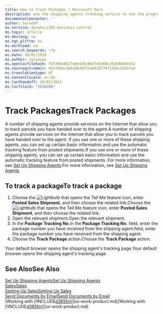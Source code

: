 ```yaml
---
title: How to Track Packages | Microsoft Docs
description: Use the shipping agents tracking service to see the progress of a delivery.
documentationcenter: ''
author: SorenGP
ms.service: dynamics365-business-central
ms.topic: article
ms.devlang: na
ms.tgt_pltfrm: na
ms.workload: na
ms.search.keywords: rfq
ms.date: 10/01/2019
ms.author: sgroespe
ms.openlocfilehash: f65708a0827a0e428c8bd7e0369c26268bb6ed32
ms.sourcegitcommit: 02e704bc3e01d62072144919774f1244c42827e4
ms.translationtype: HT
ms.contentlocale: en-AU
ms.lasthandoff: 10/01/2019
ms.locfileid: "2316268"
---
```

# <a name="track-packages"></a><span data-ttu-id="9255c-103">Track Packages</span><span class="sxs-lookup"><span data-stu-id="9255c-103">Track Packages</span></span>
<span data-ttu-id="9255c-104">A number of shipping agents provide services on the Internet that allow you to track parcels you have handed over to the agent.</span><span class="sxs-lookup"><span data-stu-id="9255c-104">A number of shipping agents provide services on the Internet that allow you to track parcels you have handed over to the agent.</span></span> <span data-ttu-id="9255c-105">If you use one or more of these shipping agents, you can set up certain basic information and use the automatic tracking feature from posted shipments.</span><span class="sxs-lookup"><span data-stu-id="9255c-105">If you use one or more of these shipping agents, you can set up certain basic information and use the automatic tracking feature from posted shipments.</span></span> <span data-ttu-id="9255c-106">For more information, see [Set Up Shipping Agents](sales-how-to-set-up-shipping-agents.md).</span><span class="sxs-lookup"><span data-stu-id="9255c-106">For more information, see [Set Up Shipping Agents](sales-how-to-set-up-shipping-agents.md).</span></span>  

## <a name="to-track-a-package"></a><span data-ttu-id="9255c-107">To track a package</span><span class="sxs-lookup"><span data-stu-id="9255c-107">To track a package</span></span>
1. <span data-ttu-id="9255c-108">Choose the ![Lightbulb that opens the Tell Me feature](media/ui-search/search_small.png "Tell me what you want to do") icon, enter **Posted Sales Shipment**, and then choose the related link.</span><span class="sxs-lookup"><span data-stu-id="9255c-108">Choose the ![Lightbulb that opens the Tell Me feature](media/ui-search/search_small.png "Tell me what you want to do") icon, enter **Posted Sales Shipment**, and then choose the related link.</span></span>
2. <span data-ttu-id="9255c-109">Open the relevant shipment.</span><span class="sxs-lookup"><span data-stu-id="9255c-109">Open the relevant shipment.</span></span>
3. <span data-ttu-id="9255c-110">In the **Package Tracking No.**</span><span class="sxs-lookup"><span data-stu-id="9255c-110">In the **Package Tracking No.**</span></span> <span data-ttu-id="9255c-111">field, enter the package number you have received from the shipping agent.</span><span class="sxs-lookup"><span data-stu-id="9255c-111">field, enter the package number you have received from the shipping agent.</span></span>
4. <span data-ttu-id="9255c-112">Choose the **Track Package** action.</span><span class="sxs-lookup"><span data-stu-id="9255c-112">Choose the **Track Package** action.</span></span>

<span data-ttu-id="9255c-113">Your default browser opens the shipping agent's tracking page.</span><span class="sxs-lookup"><span data-stu-id="9255c-113">Your default browser opens the shipping agent's tracking page.</span></span>

## <a name="see-also"></a><span data-ttu-id="9255c-114">See Also</span><span class="sxs-lookup"><span data-stu-id="9255c-114">See Also</span></span>
[<span data-ttu-id="9255c-115">Set Up Shipping Agents</span><span class="sxs-lookup"><span data-stu-id="9255c-115">Set Up Shipping Agents</span></span>](sales-how-to-set-up-shipping-agents.md)  
[<span data-ttu-id="9255c-116">Sales</span><span class="sxs-lookup"><span data-stu-id="9255c-116">Sales</span></span>](sales-manage-sales.md)  
[<span data-ttu-id="9255c-117">Setting Up Sales</span><span class="sxs-lookup"><span data-stu-id="9255c-117">Setting Up Sales</span></span>](sales-setup-sales.md)  
[<span data-ttu-id="9255c-118">Send Documents by Email</span><span class="sxs-lookup"><span data-stu-id="9255c-118">Send Documents by Email</span></span>](ui-how-send-documents-email.md)  
<span data-ttu-id="9255c-119">[Working with [!INCLUDE[d365fin](includes/d365fin_md.md)]](ui-work-product.md)</span><span class="sxs-lookup"><span data-stu-id="9255c-119">[Working with [!INCLUDE[d365fin](includes/d365fin_md.md)]](ui-work-product.md)</span></span>

